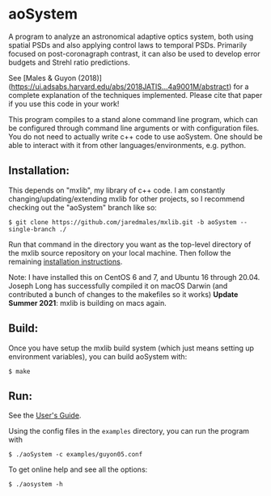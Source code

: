 # aoSystem

A program to analyze an astronomical adaptive optics system, both using spatial PSDs and also applying control laws to temporal PSDs.  Primarily focused on post-coronagraph contrast, it can also be used to develop error budgets and Strehl ratio predictions.

See [Males & Guyon (2018)] (https://ui.adsabs.harvard.edu/abs/2018JATIS...4a9001M/abstract) for a complete explanation of the techniques implemented.  Please cite that paper if you use this code in your work!

This program compiles to a stand alone command line program, which can be configured through command line arguments or with configuration files.  You do not need to actually write c++ code to use aoSystem.  One should be able to interact with it from other languages/environments, e.g. python.

## Installation:

This depends on "mxlib", my library of c++ code.  I am constantly changing/updating/extending mxlib for other projects, so I recommend checking out the "aoSystem" branch like so:

```
$ git clone https://github.com/jaredmales/mxlib.git -b aoSystem --single-branch ./
```

Run that command in the directory you want as the top-level directory of the mxlib source repository on your local machine.  Then follow the remaining [installation instructions](https://jaredmales.github.io/mxlib-doc/group__installation.html).

Note: I have installed this on CentOS 6 and 7, and Ubuntu 16 through 20.04.  Joseph Long has successfully compiled it on macOS Darwin (and contributed a bunch of changes to the makefiles so it works) **Update Summer 2021**: mxlib is building on macs again.


## Build:

Once you have setup the mxlib build system (which just means setting up environment variables), you can build aoSystem with:

```
$ make
```

## Run:

See the [User's Guide](https://github.com/jaredmales/aoSystem/blob/master/doc/UserGuide.md).  

Using the config files in the `examples` directory, you can run the program with

```
$ ./aoSystem -c examples/guyon05.conf  
```

To get online help and see all the options:
```
$ ./aosystem -h
```


